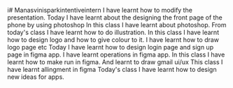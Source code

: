 i# Manasvinisparkintentiveintern
I have learnt how to modify the presentation.
Today I have learnt about the designing the front page of the phone by using photoshop
In this class I have learnt about photoshop.
From today's class I have learnt how to do illustration.
In this class I have learnt how to design logo and how to give colour to it.
I have learnt how to draw logo page etc
Today I have learnt how to design login page and sign up page in figma app.
I have learnt operations in figma app.
In this class I have learnt how to make run in figma. And learnt to draw gmail ui/ux
This class I have learnt allingment in figma
Today's class I have learnt how to design new ideas for apps.

